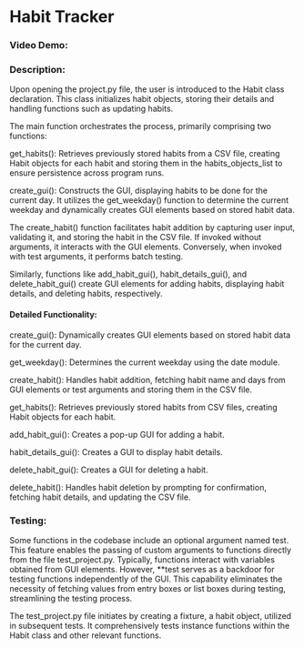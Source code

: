   # Habit Tracker
  ### Video Demo:  <URL HERE>
  ### Description:
  Upon opening the project.py file, the user is introduced to the Habit class declaration. This class initializes habit objects, storing their details and handling functions such as updating habits.

The main function orchestrates the process, primarily comprising two functions:

get_habits(): Retrieves previously stored habits from a CSV file, creating Habit objects for each habit and storing them in the habits_objects_list to ensure persistence across program runs.

create_gui(): Constructs the GUI, displaying habits to be done for the current day. It utilizes the get_weekday() function to determine the current weekday and dynamically creates GUI elements based on stored habit data.

The create_habit() function facilitates habit addition by capturing user input, validating it, and storing the habit in the CSV file. If invoked without arguments, it interacts with the GUI elements. Conversely, when invoked with test arguments, it performs batch testing.

Similarly, functions like add_habit_gui(), habit_details_gui(), and delete_habit_gui() create GUI elements for adding habits, displaying habit details, and deleting habits, respectively.

#### Detailed Functionality:

create_gui(): Dynamically creates GUI elements based on stored habit data for the current day.

get_weekday(): Determines the current weekday using the date module.

create_habit(): Handles habit addition, fetching habit name and days from GUI elements or test arguments and storing them in the CSV file.

get_habits(): Retrieves previously stored habits from CSV files, creating Habit objects for each habit.

add_habit_gui(): Creates a pop-up GUI for adding a habit.

habit_details_gui(): Creates a GUI to display habit details.

delete_habit_gui(): Creates a GUI for deleting a habit.

delete_habit(): Handles habit deletion by prompting for confirmation, fetching habit details, and updating the CSV file.

### Testing:

Some functions in the codebase include an optional argument named test. This feature enables the passing of custom arguments to functions directly from the file test_project.py. Typically, functions interact with variables obtained from GUI elements. However, **test serves as a backdoor for testing functions independently of the GUI. This capability eliminates the necessity of fetching values from entry boxes or list boxes during testing, streamlining the testing process.

The test_project.py file initiates by creating a fixture, a habit object, utilized in subsequent tests. It comprehensively tests instance functions within the Habit class and other relevant functions.
